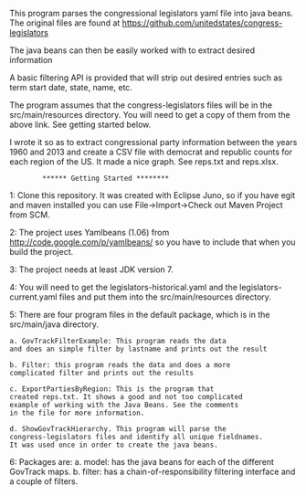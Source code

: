 This program parses the congressional legislators yaml file into java beans.
The original files are found at https://github.com/unitedstates/congress-legislators

The java beans can then be easily worked with to extract desired information

A basic filtering API is provided that will strip out desired entries
such as term start date, state, name, etc.

The program assumes that the congress-legislators files will be in the
src/main/resources directory. You will need to get a copy of them from 
the above link. See getting started below.

I wrote it so as to extract congressional party information between 
the years 1960 and 2013 and create a CSV file with democrat 
and republic counts for each region of the US. It made a nice
graph. See reps.txt and reps.xlsx.

			****** Getting Started ********

1:  Clone this repository. It was created with Eclipse Juno, so if you 
	have egit and maven installed you can 
	use File->Import->Check out Maven Project from SCM.
	
2:	The project uses Yamlbeans (1.06) from http://code.google.com/p/yamlbeans/
	so you have to include that when you build the project.

3: 	The project needs at least JDK version 7.

4:	You will need to get the legislators-historical.yaml and 
	the legislators-current.yaml files and put them into 
	the src/main/resources directory.

5:	There are four program files in the default package, 
	which is in the src/main/java directory.
	
	a. GovTrackFilterExample: This program reads the data
	and does an simple filter by lastname and prints out the result
	
	b. Filter: this program reads the data and does a more
	complicated filter and prints out the results
	
	c. ExportPartiesByRegion: This is the program that 
	created reps.txt. It shows a good and not too complicated
	example of working with the Java Beans. See the comments
	in the file for more information.
	
	d. ShowGovTrackHierarchy. This program will parse the 
	congress-legislators files and identify all unique fieldnames.
	It was used once in order to create the java beans.

6:	Packages are: 
	a. model: has the java beans for each of the different
	GovTrack maps.
	b. filter: has a chain-of-responsibility filtering
	interface and a couple of filters. 
